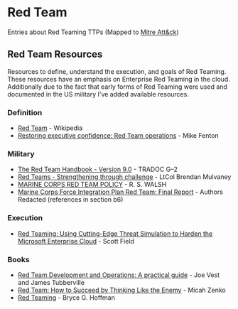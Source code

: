 # Red Team

Entries about Red Teaming TTPs (Mapped to [Mitre Att&ck](https://attack.mitre.org/))

## Red Team Resources

Resources to define, understand the execution, and goals of Red Teaming. These resources have an emphasis on Enterprise Red Teaming in the cloud. Additionally due to the fact that early forms of Red Teaming were used and documented in the US military I've added available resources.

### Definition

* [Red Team](https://en.wikipedia.org/wiki/Red_team) - Wikipedia
* [Restoring executive confidence: Red Team operations](https://www.sciencedirect.com/science/article/abs/pii/S1353485816301039?via%3Dihub) - Mike Fenton

### Military
* [The Red Team Handbook - Version 9.0](https://usacac.army.mil/sites/default/files/documents/ufmcs/The_Red_Team_Handbook.pdf) - TRADOC G–2
* [Red Teams - Strengthening through challenge](https://www.hqmc.marines.mil/Portals/138/Docs/PL/PLU/Mulvaney.pdf) - LtCol Brendan Mulvaney
* [MARINE CORPS RED TEAM POLICY](https://www.marines.mil/Portals/1/Publications/MCBUL%203510%20DTD%2007AUG17.pdf?ver=2017-08-18-140851-557) - R. S. WALSH
* [Marine Corps Force Integration Plan
Red Team: Final Report](https://dod.defense.gov/Portals/1/Documents/wisr-studies/USMC%20-%20Center%20for%20Strategic%20and%20International%20Studies%20Red%20Team%20analysis%20of%20Marine%20Corps%20research%20and%20analysis%20on%20gender%20integrat-1.pdf) - Authors Redacted (references in section b6)

### Execution
* [Red Teaming: Using Cutting-Edge Threat Simulation to Harden the Microsoft Enterprise Cloud](https://azure.microsoft.com/en-us/blog/red-teaming-using-cutting-edge-threat-simulation-to-harden-the-microsoft-enterprise-cloud/) - Scott Field

### Books
* [Red Team Development and Operations: A practical guide](https://www.amazon.com/Red-Team-Development-Operations-practical/dp/B083XVG633) - Joe Vest and James Tubberville
* [Red Team: How to Succeed by Thinking Like the Enemy](https://www.amazon.com/Red-Team-Succeed-Thinking-Enemy/dp/0465048943) - Micah Zenko
* [Red Teaming](https://www.amazon.com/Red-Teaming/dp/1524759988) - Bryce G. Hoffman
